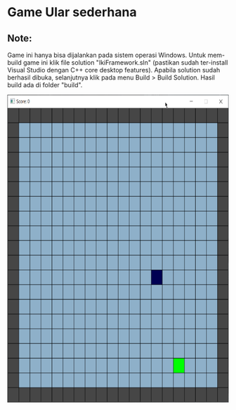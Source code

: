 # Game Ular sederhana

## Note: 
Game ini hanya bisa dijalankan pada sistem operasi Windows. Untuk mem-build game ini klik file solution "IkiFramework.sln" (pastikan sudah ter-install Visual Studio dengan C++ core desktop features). Apabila solution sudah berhasil dibuka, selanjutnya klik pada menu Build > Build Solution. Hasil build ada di folder "build".

<img src="https://github.com/apatheticmindfulness/GameUlar/blob/main/misc/snake_game_demo.gif" width="700" height="700"/>
